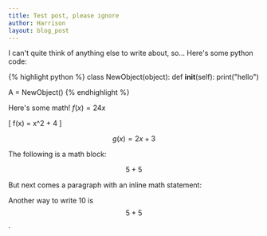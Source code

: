 ```yaml
---
title: Test post, please ignore
author: Harrison
layout: blog_post
---
```


I can't quite think of anything else to write about, so... Here's some python code:

{% highlight python %}
class NewObject(object):
  def __init__(self):
    print("hello")

A = NewObject()
{% endhighlight %}

Here's some math! $f(x) = 24x$

\[ f(x) = x^2 + 4 \]

$$ g(x) = 2x + 3 $$

The following is a math block:

$$ 5 + 5 $$

But next comes a paragraph with an inline math statement:

Another way to write 10 is $$ 5 + 5 $$.
